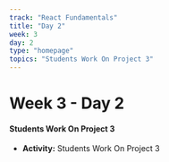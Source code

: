```yaml
---
track: "React Fundamentals"
title: "Day 2"
week: 3
day: 2
type: "homepage"
topics: "Students Work On Project 3"
---
```



# Week 3 - Day 2

#### Students Work On Project 3
- **Activity:** Students Work On Project 3